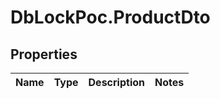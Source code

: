 # DbLockPoc.ProductDto

## Properties
Name | Type | Description | Notes
------------ | ------------- | ------------- | -------------


